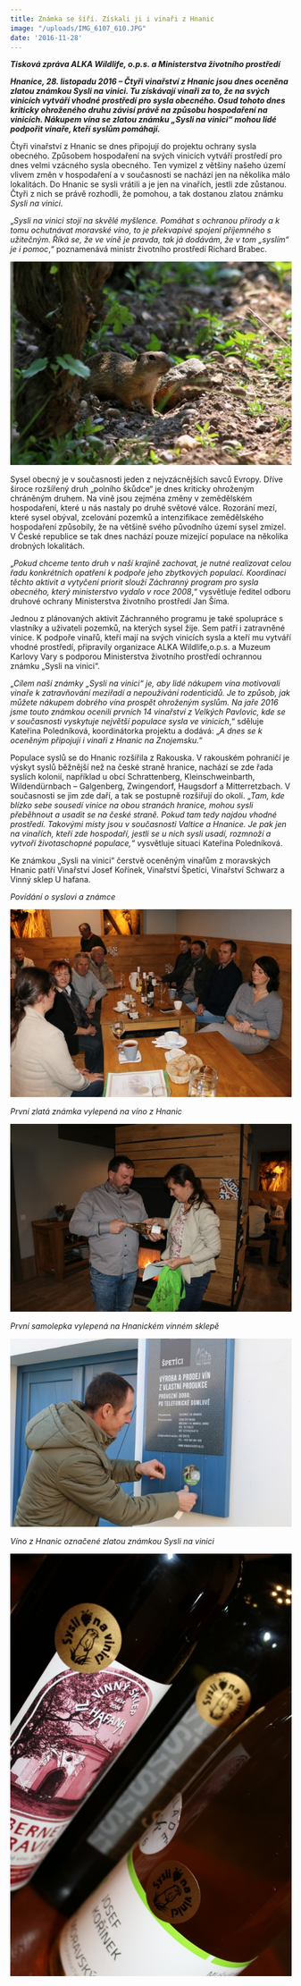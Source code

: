 ```yaml
---
title: Známka se šíří. Získali ji i vinaři z Hnanic
image: "/uploads/IMG_6107_610.JPG"
date: '2016-11-28'
---
```

***Tisková zpráva ALKA Wildlife, o.p.s. a Ministerstva životního
prostředí***

***Hnanice, 28. listopadu 2016 – Čtyři vinařství z Hnanic jsou dnes
oceněna zlatou známkou Sysli na vinici. Tu získávají vinaři za to, že
na svých vinicích vytváří vhodné prostředí pro sysla obecného. Osud
tohoto dnes kriticky ohroženého druhu závisí právě na způsobu
hospodaření na vinicích. Nákupem vína se zlatou známku „Sysli na
vinici“ mohou lidé podpořit vinaře, kteří syslům pomáhají.***

Čtyři vinařství z Hnanic se dnes připojují do projektu ochrany sysla
obecného. Způsobem hospodaření na svých vinicích vytváří prostředí pro
dnes velmi vzácného sysla obecného. Ten vymizel z většiny našeho území
vlivem změn v hospodaření a v současnosti se nachází jen na několika
málo lokalitách. Do Hnanic se sysli vrátili a je jen na vinařích, jestli
zde zůstanou. Čtyři z nich se právě rozhodli, že pomohou, a tak dostanou
zlatou známku *Sysli na vinici*.

„*Sysli na vinici stojí na skvělé myšlence. Pomáhat s ochranou přírody a
k tomu ochutnávat moravské víno, to je překvapivé spojení příjemného s
užitečným. Říká se, že ve víně je pravda, tak já dodávám, že v tom
„syslím“ je i pomoc*,“ poznamenává ministr životního prostředí Richard
Brabec.

![](/uploads/IMG_2907v_610.JPG)

Sysel obecný je v současnosti jeden z nejvzácnějších savců Evropy. Dříve
široce rozšířený druh „polního škůdce“ je dnes kriticky ohroženým
chráněným druhem. Na vině jsou zejména změny v zemědělském hospodaření,
které u nás nastaly po druhé světové válce. Rozorání mezí, které sysel
obýval, zcelování pozemků a intenzifikace zemědělského hospodaření
způsobily, že na většině svého původního území sysel zmizel. V České
republice se tak dnes nachází pouze mizející populace na několika
drobných lokalitách.

„*Pokud chceme tento druh v naší krajině zachovat, je nutné realizovat
celou řadu konkrétních opatření k podpoře jeho zbytkových populací.
Koordinaci těchto aktivit a vytyčení priorit slouží Záchranný program
pro sysla obecného, který ministerstvo vydalo v roce 2008*,“ vysvětluje
ředitel odboru druhové ochrany Ministerstva životního prostředí Jan
Šíma.

Jednou z plánovaných aktivit Záchranného programu je také spolupráce s
vlastníky a uživateli pozemků, na kterých sysel žije. Sem patří i
zatravněné vinice. K podpoře vinařů, kteří mají na svých vinicích sysla
a kteří mu vytváří vhodné prostředí, připravily organizace ALKA
Wildlife,o.p.s. a Muzeum Karlovy Vary s podporou Ministerstva životního
prostředí ochrannou známku „Sysli na vinici“.

„*Cílem naší známky „Sysli na vinici“ je, aby lidé nákupem vína
motivovali vinaře k zatravňování meziřadí a nepoužívání rodenticidů. Je
to způsob, jak můžete nákupem dobrého vína prospět ohroženým syslům. Na
jaře 2016 jsme touto známkou ocenili prvních 14 vinařství z Velkých
Pavlovic, kde se v současnosti vyskytuje největší populace sysla ve
vinicích*,“ sděluje Kateřina Poledníková, koordinátorka projektu a
dodává: „*A dnes se k oceněným připojují i vinaři z Hnanic na
Znojemsku.*“

Populace syslů se do Hnanic rozšířila z Rakouska. V rakouském pohraničí
je výskyt syslů běžnější než na české straně hranice, nachází se zde
řada syslích kolonií, například u obcí Schrattenberg, Kleinschweinbarth,
Wildendürnbach – Galgenberg, Zwingendorf, Haugsdorf a Mitterretzbach. V
současnosti se jim zde daří, a tak se postupně rozšiřují do okolí.
„*Tam, kde blízko sebe sousedí vinice na obou stranách hranice, mohou
sysli přeběhnout a usadit se na české straně. Pokud tam tedy najdou
vhodné prostředí. Takovými místy jsou v současnosti Valtice a Hnanice.
Je pak jen na vinařích, kteří zde hospodaří, jestli se u nich sysli
usadí, rozmnoží a vytvoří životaschopné populace,“ v*ysvětluje situaci
Kateřina Poledníková.

Ke známkou „Sysli na vinici“ čerstvě oceněným vinařům z moravských Hnanic patří Vinařství Josef Kořínek, Vinařství Špetíci, Vinařství Schwarz a Vinný sklep U hafana.

*Povídání o syslovi a známce*

![](/uploads/IMG_6089_610.JPG)

*První zlatá známka vylepená na víno z Hnanic*

![](/uploads/IMG_6095_610.JPG)

*První samolepka vylepená na Hnanickém vinném sklepě*

![](/uploads/IMG_6105_610.JPG)

*Víno z Hnanic označené zlatou známkou Sysli na vinici*

![](/uploads/IMG_6126_610.JPG)

